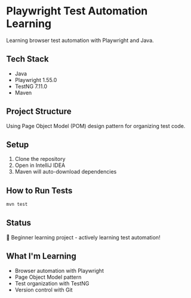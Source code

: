 # Playwright Test Automation Learning

Learning browser test automation with Playwright and Java.

## Tech Stack
- Java
- Playwright 1.55.0
- TestNG 7.11.0
- Maven

## Project Structure
Using Page Object Model (POM) design pattern for organizing test code.

## Setup
1. Clone the repository
2. Open in IntelliJ IDEA
3. Maven will auto-download dependencies

## How to Run Tests
```bash
mvn test
```

## Status
🚧 Beginner learning project - actively learning test automation!

## What I'm Learning
- Browser automation with Playwright
- Page Object Model pattern
- Test organization with TestNG
- Version control with Git